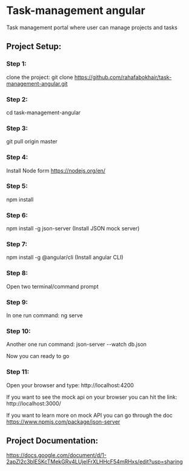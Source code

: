 # Task-management angular

Task management portal where user can manage projects and tasks


## Project Setup:

### Step 1:  
clone the project: git clone https://github.com/rahafabokhair/task-management-angular.git

### Step 2: 
cd task-management-angular

### Step 3: 
git pull origin master

### Step 4:
Install Node form https://nodejs.org/en/

### Step 5: 
npm install

### Step 6: 
npm install -g json-server (Install JSON mock server)

### Step 7: 
npm install -g @angular/cli  (Install angular CLI)

### Step 8: 
Open two terminal/command prompt

### Step 9: 
In one run command: ng serve

### Step 10:
Another one run command: json-server --watch db.json

Now you can ready to go

### Step 11: 
Open your browser and type: http://localhost:4200

If you want to see the mock api on your browser you can hit the link: http://localhost:3000/

If you want to learn more on mock API you can go through the doc https://www.npmjs.com/package/json-server

## Project Documentation:
https://docs.google.com/document/d/1-2apZl2c3blESKcTMekGRv4LUjelFrXLHHcF54mRHxs/edit?usp=sharing
